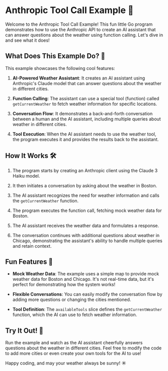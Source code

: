 # Anthropic Tool Call Example 🌟

Welcome to the Anthropic Tool Call Example! This fun little Go program demonstrates how to use the Anthropic API to create an AI assistant that can answer questions about the weather using function calling. Let's dive in and see what it does!

## What Does This Example Do? 🤔

This example showcases the following cool features:

1. **AI-Powered Weather Assistant**: It creates an AI assistant using Anthropic's Claude model that can answer questions about the weather in different cities.

2. **Function Calling**: The assistant can use a special tool (function) called `getCurrentWeather` to fetch weather information for specific locations.

3. **Conversation Flow**: It demonstrates a back-and-forth conversation between a human and the AI assistant, including multiple queries about weather in different cities.

4. **Tool Execution**: When the AI assistant needs to use the weather tool, the program executes it and provides the results back to the assistant.

## How It Works 🛠️

1. The program starts by creating an Anthropic client using the Claude 3 Haiku model.

2. It then initiates a conversation by asking about the weather in Boston.

3. The AI assistant recognizes the need for weather information and calls the `getCurrentWeather` function.

4. The program executes the function call, fetching mock weather data for Boston.

5. The AI assistant receives the weather data and formulates a response.

6. The conversation continues with additional questions about weather in Chicago, demonstrating the assistant's ability to handle multiple queries and retain context.

## Fun Features 🎉

- **Mock Weather Data**: The example uses a simple map to provide mock weather data for Boston and Chicago. It's not real-time data, but it's perfect for demonstrating how the system works!

- **Flexible Conversations**: You can easily modify the conversation flow by adding more questions or changing the cities mentioned.

- **Tool Definition**: The `availableTools` slice defines the `getCurrentWeather` function, which the AI can use to fetch weather information.

## Try It Out! 🚀

Run the example and watch as the AI assistant cheerfully answers questions about the weather in different cities. Feel free to modify the code to add more cities or even create your own tools for the AI to use!

Happy coding, and may your weather always be sunny! ☀️
